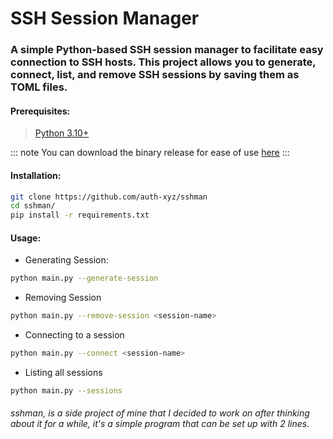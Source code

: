 # SSH Session Manager

### A simple Python-based SSH session manager to facilitate easy connection to SSH hosts. This project allows you to generate, connect, list, and remove SSH sessions by saving them as TOML files.


#### Prerequisites:
> [Python 3.10+](https://python.org/downloads/)

::: note
You can download the binary release for ease of use [here](https://github.com/auth-xyz/sshman/releases)
:::

#### Installation:

```bash
git clone https://github.com/auth-xyz/sshman
cd sshman/
pip install -r requirements.txt
```

#### Usage:

* Generating Session:
```bash
python main.py --generate-session
```

* Removing Session
```bash
python main.py --remove-session <session-name>
```

* Connecting to a session
```bash
python main.py --connect <session-name>
```

* Listing all sessions
```bash
python main.py --sessions
```


###### sshman, is a side project of mine that I decided to work on after thinking about it for a while, it's a simple program that can be set up with 2 lines.

